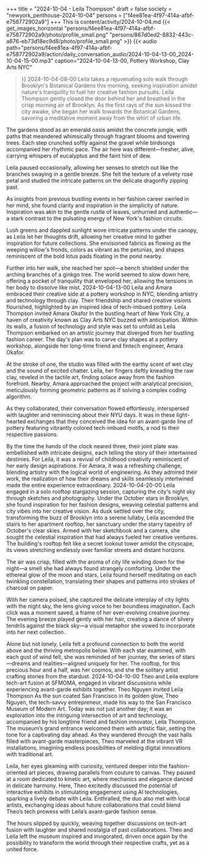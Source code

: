 +++
title = "2024-10-04 - Leila Thompson"
draft = false
society = "newyork_penthouse-2024-10-04"
persons = ["f4ee81ea-4f97-414a-afbf-e758772902a9"]
+++
This is content/activity/2024-10-04.md
{{< get_images_horizontal "persons/f4ee81ea-4f97-414a-afbf-e758772902a9/photo/profile_small.png" "persons/867d0ed2-8832-443c-a876-eb73d18ec9d8/photo/profile_small.png" >}}
{{< audio
    path="persons/f4ee81ea-4f97-414a-afbf-e758772902a9/action/daily_conversation_audio/2024-10-04-13-00_2024-10-04-15-00.mp3" 
    caption="2024-10-04-13-00, Pottery Workshop, Clay Arts NYC"
>}}
2024-10-04-08-00
Leila takes a rejuvenating solo walk through Brooklyn's Botanical Gardens this morning, seeking inspiration amidst nature's tranquility to fuel her creative fashion pursuits.
Leila Thompson gently closed the door behind her and breathed in the crisp morning air of Brooklyn. As the first rays of the sun kissed the city awake, she began her walk towards the Botanical Gardens, savoring a meditative moment away from the whirl of urban life. 

The gardens stood as an emerald oasis amidst the concrete jungle, with paths that meandered whimsically through fragrant blooms and towering trees. Each step crunched softly against the gravel while birdsongs accompanied her rhythmic pace. The air here was different—fresher, alive, carrying whispers of eucalyptus and the faint hint of dew.

Leila paused occasionally, allowing her senses to stretch out like the branches swaying in a gentle breeze. She felt the texture of a velvety rose petal and studied the intricate patterns on the delicate dragonfly zipping past.

As insights from previous bustling events in her fashion career swirled in her mind, she found clarity and inspiration in the simplicity of nature. Inspiration was akin to the gentle rustle of leaves, unhurried and authentic—a stark contrast to the pulsating energy of New York's fashion circuits. 

Lush greens and dappled sunlight wove intricate patterns under the canopy, as Leila let her thoughts drift, allowing her creative mind to gather inspiration for future collections. She envisioned fabrics as flowing as the weeping willow's fronds, colors as vibrant as the petunias, and shapes reminiscent of the bold lotus pads floating in the pond nearby.

Further into her walk, she reached her spot—a bench shielded under the arching branches of a ginkgo tree. The world seemed to slow down here, offering a pocket of tranquility that enveloped her, allowing the tensions in her body to dissolve like mist.
2024-10-04-13-00
Leila and Amara embraced their creative side at a pottery workshop in NYC, blending artistry and technology through clay. Their friendship and shared creative visions flourished, highlighted by an inspired idea of tech-imbued pottery.
Leila Thompson invited Amara Okafor
In the bustling heart of New York City, a haven of creativity known as Clay Arts NYC buzzed with anticipation. Within its walls, a fusion of technology and style was set to unfold as Leila Thompson embarked on an artistic journey that diverged from her bustling fashion career. The day's plan was to carve clay shapes at a pottery workshop, alongside her long-time friend and fintech engineer, Amara Okafor. 

At the stroke of one, the studio was filled with the earthy scent of wet clay and the sound of excited chatter. Leila, her fingers deftly kneading the raw clay, reveled in the tactile art, finding solace away from the fashion forefront. Nearby, Amara approached the project with analytical precision, meticulously forming geometric patterns as if solving a complex coding algorithm. 

As they collaborated, their conversation flowed effortlessly, interspersed with laughter and reminiscing about their NYU days. It was in these light-hearted exchanges that they conceived the idea for an avant-garde line of pottery featuring vibrantly colored tech-imbued motifs, a nod to their respective passions. 

By the time the hands of the clock neared three, their joint plate was embellished with intricate designs, each telling the story of their intertwined destinies. For Leila, it was a revival of childhood creativity reminiscent of her early design aspirations. For Amara, it was a refreshing challenge, blending artistry with the logical world of engineering. As they admired their work, the realization of how their dreams and skills seamlessly intertwined made the entire experience extraordinary.
2024-10-04-20-00
Leila engaged in a solo rooftop stargazing session, capturing the city's night sky through sketches and photography. Under the October stars in Brooklyn, she found inspiration for her fashion designs, weaving celestial patterns and city vibes into her creative vision.
As dusk settled over the city, transforming the buzz of Brooklyn into a serene lullaby, Leila ascended the stairs to her apartment rooftop, her sanctuary under the starry tapestry of October's clear skies. Armed with her sketchbook and a camera, she sought the celestial inspiration that had always fueled her creative ventures. The building's rooftop felt like a secret lookout tower amidst the cityscape, its views stretching endlessly over familiar streets and distant horizons.

The air was crisp, filled with the aroma of city life winding down for the night—a smell she had always found strangely comforting. Under the ethereal glow of the moon and stars, Leila found herself meditating on each twinkling constellation, translating their shapes and patterns into strokes of charcoal on paper. 

With her camera poised, she captured the delicate interplay of city lights with the night sky, the lens giving voice to her boundless imagination. Each click was a moment saved, a frame of her ever-evolving creative journey. The evening breeze played gently with her hair, creating a dance of silvery tendrils against the black sky—a visual metaphor she vowed to incorporate into her next collection.

Alone but not lonely, Leila felt a profound connection to both the world above and the thriving metropolis below. With each star examined, with each gust of wind felt, she was reminded of her journey, the series of stars—dreams and realities—aligned uniquely for her. The rooftop, for this precious hour and a half, was her cosmos, and she the solitary artist crafting stories from the stardust.
2024-10-04-10-00
Theo and Leila explore tech-art fusion at SFMOMA, engaged in vibrant discussions while experiencing avant-garde exhibits together.
Theo Nguyen invited Leila Thompson
As the sun coated San Francisco in its golden glow, Theo Nguyen, the tech-savvy entrepreneur, made his way to the San Francisco Museum of Modern Art. Today was not just another day; it was an exploration into the intriguing intersection of art and technology, accompanied by his longtime friend and fashion innovator, Leila Thompson. The museum’s grand entrance welcomed them with artistic flair, setting the tone for a captivating day ahead. As they wandered through the vast halls filled with avant-garde masterpieces, Theo marveled at the vibrant VR installations, imagining endless possibilities of melding digital innovations with traditional art.

Leila, her eyes gleaming with curiosity, ventured deeper into the fashion-oriented art pieces, drawing parallels from couture to canvas. They paused at a room dedicated to kinetic art, where mechanics and elegance danced in delicate harmony. Here, Theo excitedly discussed the potential of interactive exhibits in stimulating engagement using AI technologies, sparking a lively debate with Leila. Enthralled, the duo also met with local artists, exchanging ideas about future collaborations that could blend Theo’s tech prowess with Leila’s avant-garde fashion sense.

The hours slipped by quickly, weaving together discussions on tech-art fusion with laughter and shared nostalgia of past collaborations. Theo and Leila left the museum inspired and invigorated, driven once again by the possibility to transform the world through their respective crafts, yet as a united force.
